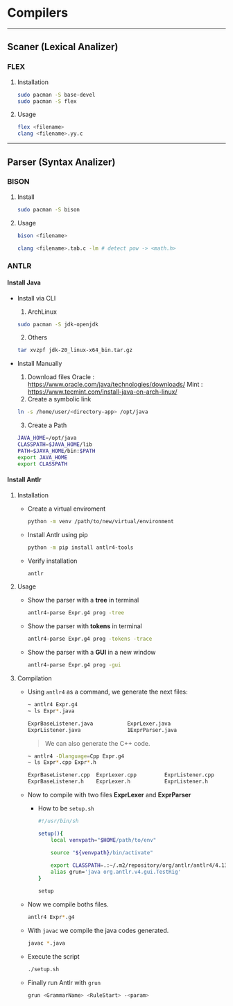 # Compilers
---
## Scaner (Lexical Analizer)
### FLEX

1. Installation
	```bash
	sudo pacman -S base-devel
	sudo pacman -S flex
	```
2. Usage
	```bash
	flex <filename>
	clang <filename>.yy.c
	```
---
## Parser (Syntax Analizer)

### BISON

1. Install
	```bash
	sudo pacman -S bison
	```

2. Usage

	```bash
	bison <filename>
	```
	```bash
	clang <filename>.tab.c -lm # detect pow -> <math.h>
	```

### ANTLR
#### Install Java

- Install via CLI 
  1. ArchLinux
	```bash
	sudo pacman -S jdk-openjdk
	```
  2. Others
	```bash
	tar xvzpf jdk-20_linux-x64_bin.tar.gz
	```

- Install Manually
   
  1. Download files
	Oracle : <https://www.oracle.com/java/technologies/downloads/>
	Mint : <https://www.tecmint.com/install-java-on-arch-linux/>
  2. Create a symbolic link 
	```bash
	ln -s /home/user/<directory-app> /opt/java
	```
  3. Create a Path
	```sh
	JAVA_HOME=/opt/java
	CLASSPATH=$JAVA_HOME/lib
	PATH=$JAVA_HOME/bin:$PATH
	export JAVA_HOME
	export CLASSPATH
	```

#### Install Antlr
1. Installation
   * Create a virtual enviroment
		```bash
		python -m venv /path/to/new/virtual/environment
		```
   * Install Antlr using pip
		```bash
		python -m pip install antlr4-tools
		```
   * Verify installation
		```bash
		antlr
		```

2. Usage
	- Show the parser with a **tree** in terminal
		```bash
		antlr4-parse Expr.g4 prog -tree
		```

	- Show the parser with **tokens** in terminal
		```bash
		antlr4-parse Expr.g4 prog -tokens -trace
		```
	- Show the parser with a **GUI** in a new window
		```bash
		antlr4-parse Expr.g4 prog -gui
		```

3. Compilation
   
   - Using `antlr4` as a command, we generate the next files:
		```bash
		~ antlr4 Expr.g4 
		~ ls Expr*.java

		ExprBaseListener.java  	 		ExprLexer.java    
		ExprListener.java        		1ExprParser.java
		```
		> We can also generate the C++ code.

		```bash
		~ antlr4 -Dlanguage=Cpp Expr.g4
		~ ls Expr*.cpp Expr*.h

		ExprBaseListener.cpp  ExprLexer.cpp         ExprListener.cpp      ExprParser.cpp
		ExprBaseListener.h    ExprLexer.h           ExprListener.h        ExprParser.h
		```

   - Now to compile with two files **ExprLexer** and **ExprParser**



     * How to be `setup.sh`

		```sh
		#!/usr/bin/sh

		setup(){
			local venvpath="$HOME/path/to/env"

			source "${venvpath}/bin/activate"
			
			export CLASSPATH=.:~/.m2/repository/org/antlr/antlr4/4.13.1/antlr4-4.13.1-complete.jar:$CLASSPATH
			alias grun='java org.antlr.v4.gui.TestRig'
		}

		setup
		```
	* Now we compile boths files.
		```bash
		antlr4 Expr*.g4
		```
	* With `javac` we compile the java codes generated.
		```bash
		javac *.java
		```
	* Execute the script
		```bash
		./setup.sh
		```

     * Finally run Antlr with `grun`
		```bash
		grun <GrammarName> <RuleStart> -<param>
		```

